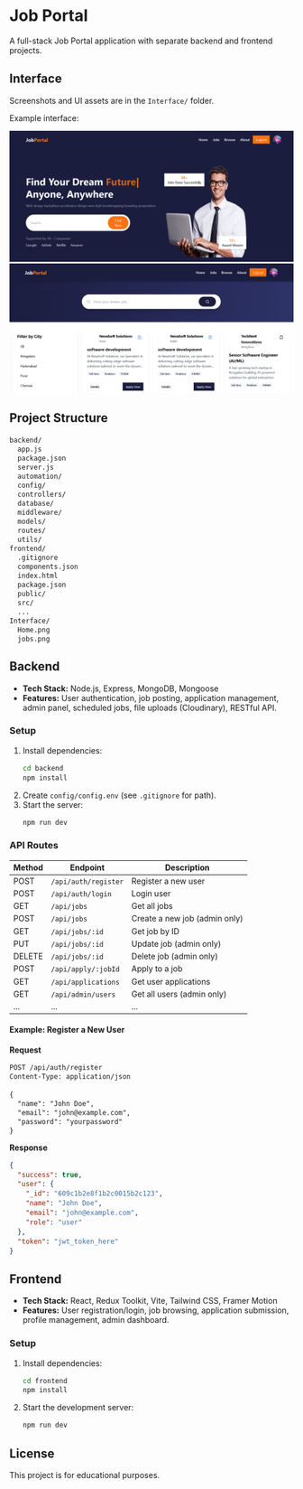 # Job Portal

A full-stack Job Portal application with separate backend and frontend projects.

## Interface

Screenshots and UI assets are in the `Interface/` folder.

Example interface:

![Home Page](Interface/Home.png)
![Jobs Listing](Interface/jobs.png)

## Project Structure

```
backend/
  app.js
  package.json
  server.js
  automation/
  config/
  controllers/
  database/
  middleware/
  models/
  routes/
  utils/
frontend/
  .gitignore
  components.json
  index.html
  package.json
  public/
  src/
  ...
Interface/
  Home.png
  jobs.png
```

## Backend

- **Tech Stack:** Node.js, Express, MongoDB, Mongoose
- **Features:** User authentication, job posting, application management, admin panel, scheduled jobs, file uploads (Cloudinary), RESTful API.

### Setup

1. Install dependencies:
   ```sh
   cd backend
   npm install
   ```
2. Create `config/config.env` (see `.gitignore` for path).
3. Start the server:
   ```sh
   npm run dev
   ```

### API Routes

| Method | Endpoint             | Description                   |
| ------ | -------------------- | ----------------------------- |
| POST   | `/api/auth/register` | Register a new user           |
| POST   | `/api/auth/login`    | Login user                    |
| GET    | `/api/jobs`          | Get all jobs                  |
| POST   | `/api/jobs`          | Create a new job (admin only) |
| GET    | `/api/jobs/:id`      | Get job by ID                 |
| PUT    | `/api/jobs/:id`      | Update job (admin only)       |
| DELETE | `/api/jobs/:id`      | Delete job (admin only)       |
| POST   | `/api/apply/:jobId`  | Apply to a job                |
| GET    | `/api/applications`  | Get user applications         |
| GET    | `/api/admin/users`   | Get all users (admin only)    |
| ...    | ...                  | ...                           |

#### Example: Register a New User

**Request**

```http
POST /api/auth/register
Content-Type: application/json

{
  "name": "John Doe",
  "email": "john@example.com",
  "password": "yourpassword"
}
```

**Response**

```json
{
  "success": true,
  "user": {
    "_id": "609c1b2e8f1b2c0015b2c123",
    "name": "John Doe",
    "email": "john@example.com",
    "role": "user"
  },
  "token": "jwt_token_here"
}
```

## Frontend

- **Tech Stack:** React, Redux Toolkit, Vite, Tailwind CSS, Framer Motion
- **Features:** User registration/login, job browsing, application submission, profile management, admin dashboard.

### Setup

1. Install dependencies:
   ```sh
   cd frontend
   npm install
   ```
2. Start the development server:
   ```sh
   npm run dev
   ```

## License

This project is for educational purposes.
